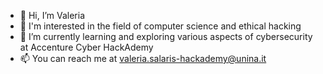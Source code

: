 - 👋 Hi, I’m Valeria
- 👀 I'm interested in the field of computer science and ethical hacking
- 🌱 I’m currently learning and exploring various aspects of cybersecurity at Accenture Cyber HackAdemy
- 📫 You can reach me at valeria.salaris-hackademy@unina.it


<!---
ValeCyb/ValeCyb is a ✨ special ✨ repository because its `README.md` (this file) appears on your GitHub profile.
You can click the Preview link to take a look at your changes.
--->
